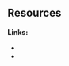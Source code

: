 ## Resources

**Links:**
- [1]: http://www.win.tue.nl/~aserebre/ICSME2014Shaowei.pdf
- [2]: http://snap.stanford.edu/class/cs224w-2014/projects2014/cs224w-4-final.pdf